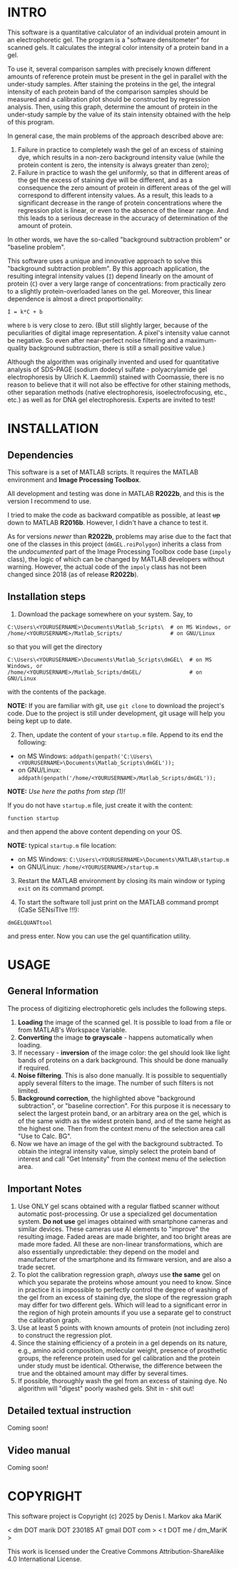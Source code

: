 # INTRO #

This software is a quantitative calculator of an individual protein amount in an electrophoretic gel. The program is a "software densitometer" for scanned gels. It calculates the integral color intensity of a protein band in a gel.

To use it, several comparison samples with precisely known different amounts of reference protein must be present in the gel in parallel with the under-study samples. After staining the proteins in the gel, the integral intensity of each protein band of the comparison samples should be measured and a calibration plot should be constructed by regression analysis. Then, using this graph, determine the amount of protein in the under-study sample by the value of its stain intensity obtained with the help of this program.

In general case, the main problems of the approach described above are: 
1.  Failure in practice to completely wash the gel of an excess of staining dye, which results in a non-zero background intensity value (while the protein content is zero, the intensity is always greater than zero);
2.  Failure in practice to wash the gel uniformly, so that in different areas of the gel the excess of staining dye will be different, and as a consequence the zero amount of protein in different areas of the gel will correspond to different intensity values.
As a result, this leads to a significant decrease in the range of protein concentrations where the regression plot is linear, or even to the absence of the linear range. And this leads to a serious decrease in the accuracy of determination of the amount of protein.

In other words, we have the so-called "background subtraction problem" or "baseline problem".

This software uses a unique and innovative approach to solve this "background subtraction problem". By this approach application, the resulting integral intensity values (`I`) depend linearly on the amount of protein (`C`) over a very large range of concentrations: from practically zero to a slightly protein-overloaded lanes on the gel. Moreover, this linear dependence is almost a direct proportionality: 
```
I = k*C + b
``` 
where `b` is very close to zero. (But still slightly larger, because of the peculiarities of digital image representation. A pixel's intensity value cannot be negative. So even after near-perfect noise filtering and a maximum-quality background subtraction, there is still a small positive value.)

Although the algorithm was originally invented and used for quantitative analysis of SDS-PAGE (sodium dodecyl sulfate - polyacrylamide gel electrophoresis by Ulrich K. Laemmli) stained with Coomassie, there is no reason to believe that it will not also be effective for other staining methods, other separation methods (native electrophoresis, isoelectrofocusing, etc., etc.) as well as for DNA gel electrophoresis. Experts are invited to test!

# INSTALLATION #

## Dependencies ##

This software is a set of MATLAB scripts. It requires the MATLAB environment and __Image Processing Toolbox__.

All development and testing was done in MATLAB __R2022b__, and this is the version I recommend to use.

I tried to make the code as backward compatible as possible, at least ~~up~~ down to MATLAB __R2016b__. However, I didn't have a chance to test it.

As for versions _newer_ than __R2022b__, problems may arise due to the fact that one of the classes in this project (`dmGEL.roiPolygon`) inherits a class from the _undocumented_ part of the Image Processing Toolbox code base (`impoly` class), the logic of which can be changed by MATLAB developers without warning. However, the actual code of the `impoly` class has not been changed since 2018 (as of release __R2022b__).

## Installation steps ##

1.  Download the package somewhere on your system. Say, to 
```
C:\Users\<YOURUSERNAME>\Documents\Matlab_Scripts\  # on MS Windows, or
/home/<YOURUSERNAME>/Matlab_Scripts/               # on GNU/Linux
```
so that you will get the directory
```
C:\Users\<YOURUSERNAME>\Documents\Matlab_Scripts\dmGEL\  # on MS Windows, or
/home/<YOURUSERNAME>/Matlab_Scripts/dmGEL/               # on GNU/Linux
```
with the contents of the package.

__NOTE:__ If you are familiar with git, use `git clone` to download the project's code. Due to the project is still under development, git usage will help you being kept up to date.

2.  Then, update the content of your `startup.m` file. Append to its end the following:
  * on MS Windows: `addpath(genpath('C:\Users\<YOURUSERNAME>\Documents\Matlab_Scripts\dmGEL'));`
  * on GNU/Linux:  `addpath(genpath('/home/<YOURUSERNAME>/Matlab_Scripts/dmGEL'));`
  
__NOTE:__ _Use here the paths from step (1)!_
  
If you do not have `startup.m` file, just create it with the content:
```
function startup
```
and then append the above content depending on your OS.

__NOTE:__ typical `startup.m` file location:
  * on MS Windows: `C:\Users\<YOURUSERNAME>\Documents\MATLAB\startup.m`
  * on GNU/Linux:  `/home/<YOURUSERNAME>/startup.m`
  
3.  Restart the MATLAB environment by closing its main window or typing `exit` on its command prompt.

4.  To start the software toll just print on the MATLAB command prompt (CaSe SENsiTIve !!!):
```
dmGELQUANTtool
```
and press enter.
Now you can use the gel quantification utility.

# USAGE #

## General Information ##

The process of digitizing electrophoretic gels includes the following steps.
1.  __Loading__ the image of the scanned gel. It is possible to load from a file or from MATLAB's Workspace Variable.
2.  __Converting__ the image __to grayscale__ - happens automatically when loading.
3.  If necessary - __inversion__ of the image color: the gel should look like light bands of proteins on a dark background. This should be done manually if required.
4.  __Noise filtering__. This is also done manually. It is possible to sequentially apply several filters to the image. The number of such filters is not limited.
5.  __Background correction__, the highlighted above "background subtraction", or "baseline correction". For this purpose it is necessary to select the largest protein band, or an arbitrary area on the gel, which is of the same width as the widest protein band, and of the same height as the highest one. Then from the context menu of the selection area call "Use to Calc. BG".
6.  Now we have an image of the gel with the background subtracted. To obtain the integral intensity value, simply select the protein band of interest and call "Get Intensity" from the context menu of the selection area.

## Important Notes ##

1.  Use ONLY gel scans obtained with a regular flatbed scanner without automatic post-processing. Or use a specialized gel documentation system.
__Do not use__ gel images obtained with smartphone cameras and similar devices. These cameras use AI elements to "improve" the resulting image. Faded areas are made brighter, and too bright areas are made more faded. All these are non-linear transformations, which are also essentially unpredictable: they depend on the model and manufacturer of the smartphone and its firmware version, and are also a trade secret.
2.  To plot the calibration regression graph, _always_ use __the same__ gel on which you separate the proteins whose amount you need to know. Since in practice it is impossible to perfectly control the degree of washing of the gel from an excess of staining dye, the slope of the regression graph may differ for two different gels. Which will lead to a significant error in the region of high protein amounts if you use a separate gel to construct the calibration graph.
3.  Use at least 5 points with known amounts of protein (not including zero) to construct the regression plot.
4.  Since the staining efficiency of a protein in a gel depends on its nature, e.g., amino acid composition, molecular weight, presence of prosthetic groups, the reference protein used for gel calibration and the protein under study must be identical. Otherwise, the difference between the true and the obtained amount may differ by several times.
5.  If possible, thoroughly wash the gel from an excess of staining dye. No algorithm will "digest" poorly washed gels. Shit in - shit out!

## Detailed textual instruction ##
Coming soon!

## Video manual ##
Coming soon!

# COPYRIGHT #

This software project is Copyright (c) 2025 by Denis I. Markov aka MariK

< dm DOT marik DOT 230185 AT gmail DOT com >
< t DOT me / dm_MariK >

This work is licensed under the Creative Commons Attribution-ShareAlike 4.0 International License.
